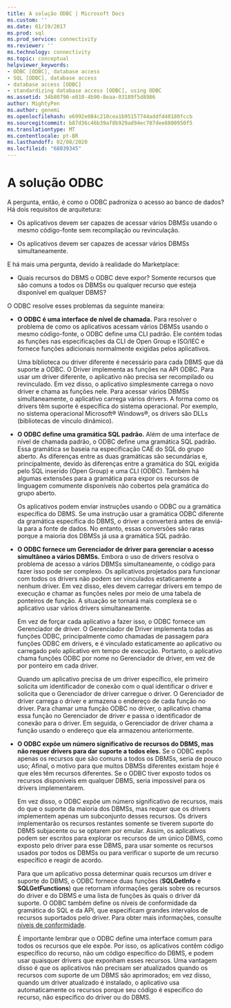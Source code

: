 ```yaml
---
title: A solução ODBC | Microsoft Docs
ms.custom: ''
ms.date: 01/19/2017
ms.prod: sql
ms.prod_service: connectivity
ms.reviewer: ''
ms.technology: connectivity
ms.topic: conceptual
helpviewer_keywords:
- ODBC [ODBC], database access
- SQL [ODBC], database access
- database access [ODBC]
- standardizing database access [ODBC], using ODBC
ms.assetid: 34b80790-e010-4b90-8eaa-03189f5d8986
author: MightyPen
ms.author: genemi
ms.openlocfilehash: e6992e084c210cea1b95157744addfd40180fccb
ms.sourcegitcommit: b87d36c46b39af8b929ad94ec707dee8800950f5
ms.translationtype: MT
ms.contentlocale: pt-BR
ms.lasthandoff: 02/08/2020
ms.locfileid: "68039345"
---
```

# <a name="the-odbc-solution"></a>A solução ODBC
A pergunta, então, é como o ODBC padroniza o acesso ao banco de dados? Há dois requisitos de arquitetura:  
  
-   Os aplicativos devem ser capazes de acessar vários DBMSs usando o mesmo código-fonte sem recompilação ou revinculação.  
  
-   Os aplicativos devem ser capazes de acessar vários DBMSs simultaneamente.  
  
 E há mais uma pergunta, devido à realidade do Marketplace:  
  
-   Quais recursos do DBMS o ODBC deve expor? Somente recursos que são comuns a todos os DBMSs ou qualquer recurso que esteja disponível em qualquer DBMS?  
  
 O ODBC resolve esses problemas da seguinte maneira:  
  
-   **O ODBC é uma interface de nível de chamada.** Para resolver o problema de como os aplicativos acessam vários DBMSs usando o mesmo código-fonte, o ODBC define uma CLI padrão. Ele contém todas as funções nas especificações da CLI de Open Group e ISO/IEC e fornece funções adicionais normalmente exigidas pelos aplicativos.  
  
     Uma biblioteca ou driver diferente é necessário para cada DBMS que dá suporte a ODBC. O Driver implementa as funções na API ODBC. Para usar um driver diferente, o aplicativo não precisa ser recompilado ou revinculado. Em vez disso, o aplicativo simplesmente carrega o novo driver e chama as funções nele. Para acessar vários DBMSs simultaneamente, o aplicativo carrega vários drivers. A forma como os drivers têm suporte é específica do sistema operacional. Por exemplo, no sistema operacional Microsoft® Windows®, os drivers são DLLs (bibliotecas de vínculo dinâmico).  
  
-   **O ODBC define uma gramática SQL padrão.** Além de uma interface de nível de chamada padrão, o ODBC define uma gramática SQL padrão. Essa gramática se baseia na especificação CAE do SQL do grupo aberto. As diferenças entre as duas gramáticas são secundárias e, principalmente, devido às diferenças entre a gramática do SQL exigida pelo SQL inserido (Open Group) e uma CLI (ODBC). Também há algumas extensões para a gramática para expor os recursos de linguagem comumente disponíveis não cobertos pela gramática do grupo aberto.  
  
     Os aplicativos podem enviar instruções usando o ODBC ou a gramática específica do DBMS. Se uma instrução usar a gramática ODBC diferente da gramática específica do DBMS, o driver a converterá antes de enviá-la para a fonte de dados. No entanto, essas conversões são raras porque a maioria dos DBMSs já usa a gramática SQL padrão.  
  
-   **O ODBC fornece um Gerenciador de driver para gerenciar o acesso simultâneo a vários DBMSs.** Embora o uso de drivers resolva o problema de acesso a vários DBMSs simultaneamente, o código para fazer isso pode ser complexo. Os aplicativos projetados para funcionar com todos os drivers não podem ser vinculados estaticamente a nenhum driver. Em vez disso, eles devem carregar drivers em tempo de execução e chamar as funções neles por meio de uma tabela de ponteiros de função. A situação se tornará mais complexa se o aplicativo usar vários drivers simultaneamente.  
  
     Em vez de forçar cada aplicativo a fazer isso, o ODBC fornece um Gerenciador de driver. O Gerenciador de Driver implementa todas as funções ODBC, principalmente como chamadas de passagem para funções ODBC em drivers, e é vinculado estaticamente ao aplicativo ou carregado pelo aplicativo em tempo de execução. Portanto, o aplicativo chama funções ODBC por nome no Gerenciador de driver, em vez de por ponteiro em cada driver.  
  
     Quando um aplicativo precisa de um driver específico, ele primeiro solicita um identificador de conexão com o qual identificar o driver e solicita que o Gerenciador de driver carregue o driver. O Gerenciador de driver carrega o driver e armazena o endereço de cada função no driver. Para chamar uma função ODBC no driver, o aplicativo chama essa função no Gerenciador de driver e passa o identificador de conexão para o driver. Em seguida, o Gerenciador de driver chama a função usando o endereço que ela armazenou anteriormente.  
  
-   **O ODBC expõe um número significativo de recursos do DBMS, mas não requer drivers para dar suporte a todos eles.** Se o ODBC expôs apenas os recursos que são comuns a todos os DBMSs, seria de pouco uso; Afinal, o motivo para que muitos DBMSs diferentes existam hoje é que eles têm recursos diferentes. Se o ODBC tiver exposto todos os recursos disponíveis em qualquer DBMS, seria impossível para os drivers implementarem.  
  
     Em vez disso, o ODBC expõe um número significativo de recursos, mais do que o suporte da maioria dos DBMSs, mas requer que os drivers implementem apenas um subconjunto desses recursos. Os drivers implementarão os recursos restantes somente se tiverem suporte do DBMS subjacente ou se optarem por emular. Assim, os aplicativos podem ser escritos para explorar os recursos de um único DBMS, como exposto pelo driver para esse DBMS, para usar somente os recursos usados por todos os DBMSs ou para verificar o suporte de um recurso específico e reagir de acordo.  
  
     Para que um aplicativo possa determinar quais recursos um driver e suporte do DBMS, o ODBC fornece duas funções (**SQLGetInfo** e **SQLGetFunctions**) que retornam informações gerais sobre os recursos do driver e do DBMS e uma lista de funções às quais o driver dá suporte. O ODBC também define os níveis de conformidade da gramática do SQL e da API, que especificam grandes intervalos de recursos suportados pelo driver. Para obter mais informações, consulte [níveis de conformidade](../../odbc/reference/develop-app/conformance-levels.md).  
  
     É importante lembrar que o ODBC define uma interface comum para todos os recursos que ele expõe. Por isso, os aplicativos contêm código específico do recurso, não um código específico do DBMS, e podem usar quaisquer drivers que exponham esses recursos. Uma vantagem disso é que os aplicativos não precisam ser atualizados quando os recursos com suporte de um DBMS são aprimorados; em vez disso, quando um driver atualizado é instalado, o aplicativo usa automaticamente os recursos porque seu código é específico do recurso, não específico do driver ou do DBMS.
